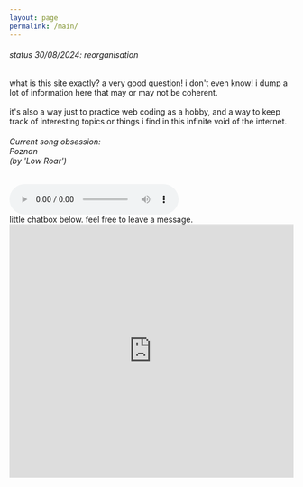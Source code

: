 ```yaml
---
layout: page
permalink: /main/
---
```


<div class="text mb-1">
    <h6 class="mt-1 px-3">
        status 30/08/2024: reorganisation
    </h6>
</div>
<div class="card bg-primary-subtle mb-2 mx-auto customcard d-flex justify-content-center">
    <div class="card-body">
        what is this site exactly? a very good question! i don't even
        know! i dump a lot of information here that may or may not be
        coherent.<br /><br />
        it's also a way just to practice web coding as a hobby, and
        a way to keep track of interesting topics or things i
        find in this infinite void of the internet.
    </div>
</div>
<div class="audio">
    <h6 class="mb-2">
        Current song obsession:<br />Poznan<br />
        (by 'Low Roar')<br />
    </h6>
    <audio controls class="mb-2">
        <source
        src="../assets/misc/audio/Low Roar - Poznan.mp3"
        type="audio/mpeg"
        />
    </audio>
</div>
<div class="px-4 chatbox mt-2">
    little chatbox below. feel free to leave a message.
    <iframe
        class="mt-2"
        src="https://www5.cbox.ws/box/?boxid=952034&boxtag=SAkDfk"
        width="100%"
        height="450"
        allowtransparency="yes"
        allow="autoplay"
        frameborder="0"
        marginheight="0"
        marginwidth="0"
        scrolling="auto"
    ></iframe>
</div>
